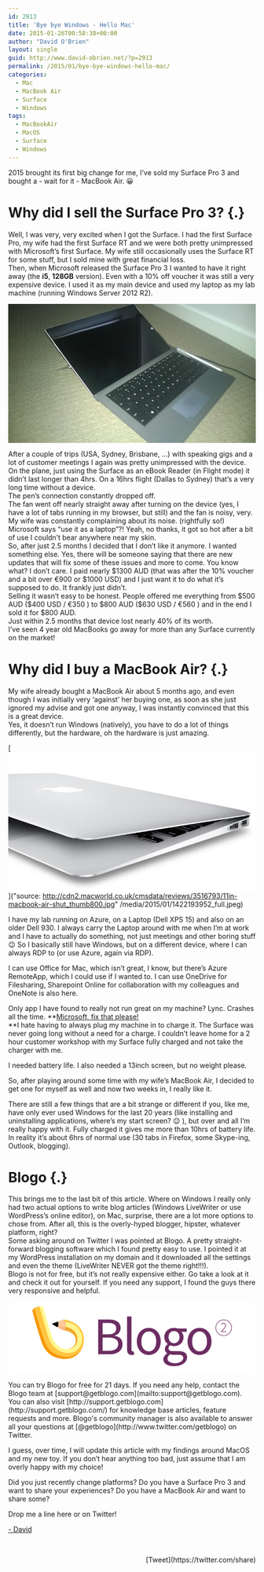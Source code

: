 ```yaml
---
id: 2913
title: 'Bye bye Windows - Hello Mac'
date: 2015-01-26T00:58:38+00:00
author: "David O'Brien"
layout: single
guid: http://www.david-obrien.net/?p=2913
permalink: /2015/01/bye-bye-windows-hello-mac/
categories:
  - Mac
  - MacBook Air
  - Surface
  - Windows
tags:
  - MacBookAir
  - MacOS
  - Surface
  - Windows
---
```

2015 brought its first big change for me, I’ve sold my Surface Pro 3 and bought a - wait for it - MacBook Air. 😀

# Why did I sell the Surface Pro 3? {.}

<p class="">
  Well, I was very, very excited when I got the Surface. I had the first Surface Pro, my wife had the first Surface RT and we were both pretty unimpressed with Microsoft’s first Surface. My wife still occasionally uses the Surface RT for some stuff, but I sold mine with great financial loss.<br /> Then, when Microsoft released the Surface Pro 3 I wanted to have it right away (the <b>i5</b>, <b>128GB</b> version). Even with a 10% off voucher it was still a very expensive device. I used it as my main device and used my laptop as my lab machine (running Windows Server 2012 R2).
</p>

[<img class="img-responsive full aligncenter" title="" src="/media/2015/01/1422194147_thumb.jpeg" alt="" align="middle" />](/media/2015/01/1422194147_full.jpeg)

<p class="">
  After a couple of trips (USA, Sydney, Brisbane, …) with speaking gigs and a lot of customer meetings I again was pretty unimpressed with the device.<br /> On the plane, just using the Surface as an eBook Reader (in Flight mode) it didn’t last longer than 4hrs. On a 16hrs flight (Dallas to Sydney) that’s a very long time without a device.<br /> The pen’s connection constantly dropped off.<br /> The fan went off nearly straight away after turning on the device (yes, I have a lot of tabs running in my browser, but still) and the fan is noisy, very. My wife was constantly complaining about its noise. (rightfully so!)<br /> Microsoft says “use it as a laptop”?! Yeah, no thanks, it got so hot after a bit of use I couldn’t bear anywhere near my skin.<br /> So, after just 2.5 months I decided that I don’t like it anymore. I wanted something else. Yes, there will be someone saying that there are new updates that will fix some of these issues and more to come. You know what? I don’t care. I paid nearly $1300 AUD (that was after the 10% voucher and a bit over €900 or $1000 USD) and I just want it to do what it’s supposed to do. It frankly just didn’t.<br /> Selling it wasn’t easy to be honest. People offered me everything from $500 AUD ($400 USD / €350 ) to $800 AUD ($630 USD / €560 ) and in the end I sold it for $800 AUD.<br /> Just within 2.5 months that device lost nearly 40% of its worth.<br /> I’ve seen 4 year old MacBooks go away for more than any Surface currently on the market!
</p>

# Why did I buy a MacBook Air? {.}

<p class="">
  My wife already bought a MacBook Air about 5 months ago, and even though I was initially very ‘against’ her buying one, as soon as she just ignored my advise and got one anyway, I was instantly convinced that this is a great device.<br /> Yes, it doesn’t run Windows (natively), you have to do a lot of things differently, but the hardware, oh the hardware is just amazing.
</p>

[<img class="img-responsive full aligncenter" title="source: http://cdn2.macworld.co.uk/cmsdata/reviews/3516793/11in-macbook-air-shut_thumb800.jpg" src="/media/2015/01/1422193952_thumb.jpeg" alt="" align="middle" />]("source: http://cdn2.macworld.co.uk/cmsdata/reviews/3516793/11in-macbook-air-shut_thumb800.jpg" /media/2015/01/1422193952_full.jpeg)

I have my lab running on Azure, on a Laptop (Dell XPS 15) and also on an older Dell 930. I always carry the Laptop around with me when I’m at work and I have to actually do something, not just meetings and other boring stuff 😉 So I basically still have Windows, but on a different device, where I can always RDP to (or use Azure, again via RDP).
  
I can use Office for Mac, which isn’t great, I know, but there’s Azure RemoteApp, which I could use if I wanted to. I can use OneDrive for Filesharing, Sharepoint Online for collaboration with my colleagues and OneNote is also here.
  
Only app I have found to really not run great on my machine? Lync. Crashes all the time. **<span style="text-decoration: underline;">Microsoft, fix that please!<br /> </span>**I hate having to always plug my machine in to charge it. The Surface was never going long without a need for a charge. I couldn’t leave home for a 2 hour customer workshop with my Surface fully charged and not take the charger with me.
  
I needed battery life. I also needed a 13inch screen, but no weight please.
  
So, after playing around some time with my wife’s MacBook Air, I decided to get one for myself as well and now two weeks in, I really like it.
  
There are still a few things that are a bit strange or different if you, like me, have only ever used Windows for the last 20 years (like installing and uninstalling applications, where’s my start screen? 😉 ), but over and all I’m really happy with it. Fully charged it gives me more than 10hrs of battery life. In reality it’s about 6hrs of normal use (30 tabs in Firefox, some Skype-ing, Outlook, blogging).

# Blogo {.}

<p class="">
  This brings me to the last bit of this article. Where on Windows I really only had two actual options to write blog articles (Windows LiveWriter or use WordPress’s online editor), on Mac, surprise, there are a lot more options to chose from. After all, this is the overly-hyped blogger, hipster, whatever platform, right?<br /> Some asking around on Twitter I was pointed at Blogo. A pretty straight-forward blogging software which I found pretty easy to use. I pointed it at my WordPress installation on my domain and it downloaded all the settings and even the theme (LiveWriter NEVER got the theme right!!!).<br /> Blogo is not for free, but it’s not really expensive either. Go take a look at it and check it out for yourself. If you need any support, I found the guys there very responsive and helpful.
</p>

[<img class="img-responsive full aligncenter" title="" src="/media/2015/01/1422194168_thumb.png" alt="" align="middle" />](/media/2015/01/1422194168_full.png)

<p class="">
  You can try Blogo for free for 21 days. If you need any help, contact the Blogo team at [support@getblogo.com](mailto:support@getblogo.com). You can also visit [http://support.getblogo.com](http://support.getblogo.com/) for knowledge base articles, feature requests and more. Blogo's community manager is also available to answer all your questions at [@getblogo](http://www.twitter.com/getblogo) on Twitter.
</p>

I guess, over time, I will update this article with my findings around MacOS and my new toy. If you don’t hear anything too bad, just assume that I am overly happy with my choice!
  
Did you just recently change platforms? Do you have a Surface Pro 3 and want to share your experiences? Do you have a MacBook Air and want to share some?
  
Drop me a line here or on Twitter!

[- David](http://www.twitter.com/david_obrien)

&nbsp; 

<div style="float: right; margin-left: 10px;">
  [Tweet](https://twitter.com/share)
</div>


